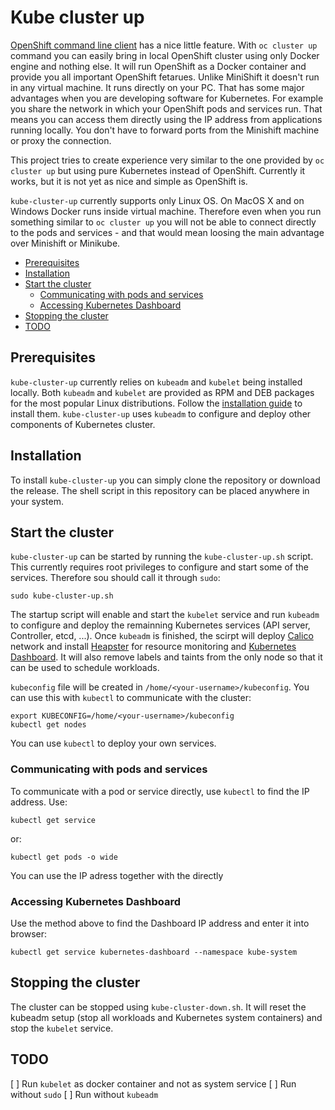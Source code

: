 # Kube cluster up

[OpenShift command line client](https://www.openshift.org/download.html#oc-platforms) has a nice little feature. With `oc cluster up` command you can easily bring in local OpenShift cluster using only Docker engine and nothing else. It will run OpenShift as a Docker container and provide you all important OpenShift fetarues. Unlike MiniShift it doesn't run in any virtual machine. It runs directly on your PC. That has some major advantages when you are developing software for Kubernetes. For example you share the network in which your OpenShift pods and services run. That means you can access them directly using the IP address from applications running locally. You don't have to forward ports from the Minishift machine or proxy the connection.

This project tries to create experience very similar to the one provided by `oc cluster up` but using pure Kubernetes instead of OpenShift. Currently it works, but it is not yet as nice and simple as OpenShift is.

`kube-cluster-up` currently supports only Linux OS. On MacOS X and on Windows Docker runs inside virtual machine. Therefore even when you run something similar to `oc cluster up` you will not be able to connect directly to the pods and services - and that would mean loosing the main advantage over Minishift or Minikube.

<!-- TOC depthFrom:2 -->

- [Prerequisites](#prerequisites)
- [Installation](#installation)
- [Start the cluster](#start-the-cluster)
    - [Communicating with pods and services](#communicating-with-pods-and-services)
    - [Accessing Kubernetes Dashboard](#accessing-kubernetes-dashboard)
- [Stopping the cluster](#stopping-the-cluster)
- [TODO](#todo)

<!-- /TOC -->

## Prerequisites

`kube-cluster-up` currently relies on `kubeadm` and `kubelet` being installed locally. Both `kubeadm` and `kubelet` are provided as RPM and DEB packages for the most popular Linux distributions. Follow the [installation guide](https://kubernetes.io/docs/setup/independent/install-kubeadm/#installing-kubeadm-kubelet-and-kubectl) to install them. `kube-cluster-up` uses `kubeadm` to configure and deploy other components of Kubernetes cluster. 

## Installation

To install `kube-cluster-up` you can simply clone the repository or download the release. The shell script in this repository can be placed anywhere in your system.

## Start the cluster

`kube-cluster-up` can be started by running the `kube-cluster-up.sh` script. This currently requires root privileges to configure and start some of the services. Therefore sou should call it through `sudo`:
```
sudo kube-cluster-up.sh
```

The startup script will enable and start the `kubelet` service and run `kubeadm` to configure and deploy the remainning Kubernetes services (API server, Controller, etcd, ...). Once `kubeadm` is finished, the scirpt will deploy [Calico](https://www.projectcalico.org//) network and install [Heapster](https://github.com/kubernetes/heapster) for resource monitoring and [Kubernetes Dashboard](https://github.com/kubernetes/dashboard). It will also remove labels and taints from the only node so that it can be used to schedule workloads.

`kubeconfig` file will be created in `/home/<your-username>/kubeconfig`. You can use this with `kubectl` to communicate with the cluster:
```
export KUBECONFIG=/home/<your-username>/kubeconfig
kubectl get nodes
```

You can use `kubectl` to deploy your own services.

### Communicating with pods and services

To communicate with a pod or service directly, use `kubectl` to find the IP address. Use:
```
kubectl get service
```

or:
```
kubectl get pods -o wide
```

You can use the IP adress together with the directly

### Accessing Kubernetes Dashboard

Use the method above to find the Dashboard IP address and enter it into browser:
```
kubectl get service kubernetes-dashboard --namespace kube-system
```

## Stopping the cluster

The cluster can be stopped using `kube-cluster-down.sh`. It will reset the kubeadm setup (stop all workloads and Kubernetes system containers) and stop the `kubelet` service.

## TODO

[ ] Run `kubelet` as docker container and not as system service
[ ] Run without `sudo`
[ ] Run without `kubeadm`
